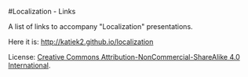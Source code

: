 #Localization - Links

A list of links to accompany "Localization" presentations.

Here it is: http://katiek2.github.io/localization

License: [Creative Commons Attribution-NonCommercial-ShareAlike 4.0 International](LICENSE.html).
